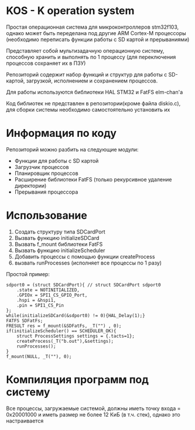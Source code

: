 # KOS - K operation system
Простая операционная система для микроконтроллеров stm32f103, однако может быть переделана под другие ARM Cortex-M процессоры (необходимо переписать функции работы с SD картой и прерываниями)

Представляет собой мультизадачную операционную систему, способную хранить и выполнять по 1 процессу (для переключения процессов сохраняет их в ПЗУ)

Репозиторий содержит набор функций и структур для работы с SD-картой, загрузкой, исполнением и сохранением процессов.

Для работы используются библиотеки HAL STM32 и FatFS elm-chan'а

Код библиотек не представлен в репозитории(кроме файла diskio.c), для сборки системы необходимо самостоятельно установить их

# Информация по коду

Репозиторий можно разбить на следующие модули:
* Функции для работы с SD картой
* Загрузчик процессов
* Планировщик процессов
* Расширение библиотеки FatFS (только рекурсивное удаление директории)
* Прерывания процессора

# Использование
1. Создать структуру типа SDCardPort
2. Вызвать функцию initializeSDCard
3. Вызвать f_mount библиотеки FatFS
4. Вызвать функцию initializeScheduler
5. Добавить процессы с помощью функции createProcess
6. вызвать runProcesses (исполняет все процессы по 1 разу)

Простой пример:

    sdport0 = (struct SDCardPort){ // struct SDCardPort sdport0
		.state = NOTINITIALIZED,
		.GPIOx = SPI1_CS_GPIO_Port,
		.hspi = &hspi1,
		.pin = SPI1_CS_Pin
	};
	while(initializeSDCard(&sdport0) != 0){HAL_Delay(1);}
	FATFS SDFatFs;
	FRESULT res = f_mount(&SDFatFs, _T("") , 0);
	if(initializeScheduler() == SCHEDULER_OK){
		struct ProcessSettings settings = {.tacts=1};
		createProcess(_T("b.out"),&settings);
		runProcesses();
	}
	f_mount(NULL, _T(""), 0);

# Компиляция программ под систему
Все процессы, загружаемые системой, должны иметь точку входа = 0x20001000 и иметь размер не более 12 КиБ (в т.ч. стек), однако это настраивается